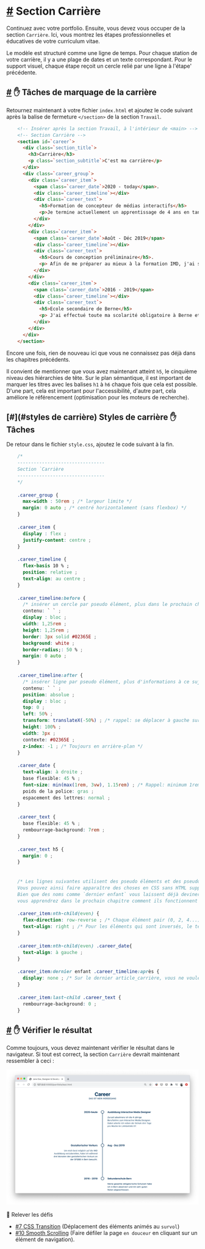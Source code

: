 [#](#section-carrière) Section Carrière
===================================

Continuez avec votre portfolio. Ensuite, vous devez vous occuper de la section `Carrière`. Ici, vous montrez les étapes professionnelles et éducatives de votre curriculum vitae.

Le modèle est structuré comme une ligne de temps. Pour chaque station de votre carrière, il y a une plage de dates et un texte correspondant. Pour le support visuel, chaque étape reçoit un cercle relié par une ligne à l'étape' précédente.

[#](#carrière-marquage) :hand: Tâches de marquage de la carrière
-----------------------------------------

Retournez maintenant à votre fichier `index.html` et ajoutez le code suivant après la balise de fermeture `</section>` de la section `Travail`.

```html
    <!-- Insérer après la section Travail, à l'intérieur de <main> -->
    <!-- Section Carrière -->
    <section id=`career`>
      <div class=`section_title`>
        <h3>Carrière</h3>
        <p class=`section_subtitle`>C'est ma carrière</p>
      </div>
      <div class=`career_group`>
        <div class=`career_item`>
          <span class=`career_date`>2020 - today</span>.
          <div class=`career_timeline`></div>
          <div class=`career_text`>
            <h5>Formation de concepteur de médias interactifs</h5>
            <p>Je termine actuellement un apprentissage de 4 ans en tant que concepteur de médias interactifs. Je travaille donc trois jours par semaine dans l'entreprise d'apprentissage XY en plus de l'école</p>.
          </div>
        </div>
        <div class=`career_item`>
          <span class=`career_date`>Août - Déc 2019</span>
          <div class=`career_timeline`></div>
          <div class=`career_text`>
            <h5>Cours de conception préliminaire</h5>.
            <p> Afin de me préparer au mieux à la formation IMD, j'ai suivi pendant trois mois le cours d'avant-projet au SFGBB à Berne</p>.
          </div>
        </div>
        <div class=`career_item`>
          <span class=`career_date`>2016 - 2019</span>
          <div class=`career_timeline`></div>
          <div class=`career_text`>
            <h5>Ecole secondaire de Berne</h5>
            <p> J'ai effectué toute ma scolarité obligatoire à Berne et j'ai obtenu de très bonnes notes.
          </div>
        </div>
      </div>
    </section>
  ```  

Encore une fois, rien de nouveau ici que vous ne connaissez pas déjà dans les chapitres précédents.

Il convient de mentionner que vous avez maintenant atteint `h5`, le cinquième niveau des hiérarchies de tête. Sur le plan sémantique, il est important de marquer les titres avec les balises `h1` à `h6` chaque fois que cela est possible. D'une part, cela est important pour l'accessibilité, d'autre part, cela améliore le référencement (optimisation pour les moteurs de recherche).

[#](#styles de carrière) Styles de carrière :hand: Tâches
-----------------------------------------

De retour dans le fichier `style.css`, ajoutez le code suivant à la fin.

```css
    /* 
    --------------------------------
    Section `Carrière
    --------------------------------
    */
    
    .career_group {
      max-width : 50rem ; /* largeur limite */
      margin: 0 auto ; /* centré horizontalement (sans flexbox) */
    }
    
    .career_item {
      display : flex ;
      justify-content: centre ;
    }
    
    .career_timeline {
      flex-basis 10 % ;
      position: relative ;
      text-align: au centre ;
    }
    
    .career_timeline:before {
      /* insérer un cercle par pseudo élément, plus dans le prochain chapitre */
      contenu: ` ` ;
      display : bloc ;
      width: 1,25rem ;
      height: 1,25rem ;
      border: 3px solid #02365E ;
      background: white ;
      border-radius;: 50 % ;
      margin: 0 auto ;
    }
    
    .career_timeline:after {
      /* insérer ligne par pseudo élément, plus d'informations à ce sujet dans le prochain chapitre */
      contenu: ` ` ;
      position: absolue ;
      display : bloc ;
      top: 0 ;
      left: 50% ;
      transform: translateX(-50%) ; /* rappel: se déplacer à gauche sur l'axe des x de la moitié de sa propre largeur */
      height: 100% ;
      width: 3px ;
      contexte: #02365E ;
      z-index: -1 ; /* Toujours en arrière-plan */
    }
    
    .career_date {
      text-align: à droite ;
      base flexible: 45 % ;
      font-size: min(max(1rem, 3vw), 1.15rem) ; /* Rappel: minimum 1rem, maximum 1.15rem. Entre 3 % de la largeur de l'écran */
      poids de la police: gras ;
      espacement des lettres: normal ;
    }
    
    .career_text {
      base flexible: 45 % ;
      rembourrage-background: 7rem ;
    }
    
    .career_text h5 {
      margin: 0 ;
    }

    
    /* Les lignes suivantes utilisent des pseudo éléments et des pseudo classes. 
    Vous pouvez ainsi faire apparaître des choses en CSS sans HTML supplémentaire, et manipuler les éléments DOM de manière sélective.
    Bien que des noms comme `dernier enfant` vous laissent déjà deviner ce qui se passe là-bas, 
    vous apprendrez dans le prochain chapitre comment ils fonctionnent exactement. */

    .career_item:nth-child(even) {
      flex-direction: row-reverse ; /* Chaque élément pair (0, 2, 4...) doit être affiché en sens inverse. */
      text-align: right ; /* Pour les éléments qui sont inversés, le texte doit être aligné à droite */.
    }
    
    .career_item:nth-child(even) .career_date{
      text-align: à gauche ;
    }
    
    .career_item:dernier enfant .career_timeline:après {
      display: none ; /* Sur le dernier article_carrière, vous ne voulez pas afficher une ligne verticale */
    }
    
    .career_item:last-child .career_text {
      rembourrage-background: 0 ;
    }
 ```   

[#](#check-in-browser) :hand: Vérifier le résultat
---------------------------------------------------------

Comme toujours, vous devez maintenant vérifier le résultat dans le navigateur. Si tout est correct, la section `Carrière` devrait maintenant ressembler à ceci :

![Carrière avec des styles](https://github.com/inetis-ch/viscom-cie1/raw/main/asset/img/career.45fb0a56.png)

:mega: Relever les défis

* [#7 CSS Transition](/viscom-cie1/challenges/#_7-css-transition) (Déplacement des éléments animés au `survol`)
* [#10 Smooth Scrolling](/viscom-cie1/challenges/#_10-smooth-scrolling) (Faire défiler la page `en douceur` en cliquant sur un élément de navigation).

